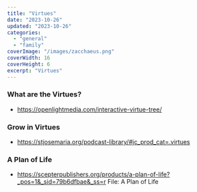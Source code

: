 ```yaml
---
title: "Virtues"
date: "2023-10-26"
updated: "2023-10-26"
categories:
  - "general"
  - "family"
coverImage: "/images/zacchaeus.png"
coverWidth: 16
coverHeight: 6
excerpt: "Virtues"
---
```

### What are the Virtues?
* https://openlightmedia.com/interactive-virtue-tree/

### Grow in Virtues
* https://stjosemaria.org/podcast-library/#jc_prod_cat=.virtues

### A Plan of Life
* https://scepterpublishers.org/products/a-plan-of-life?_pos=1&_sid=79b6dfbae&_ss=r
File: A Plan of Life
